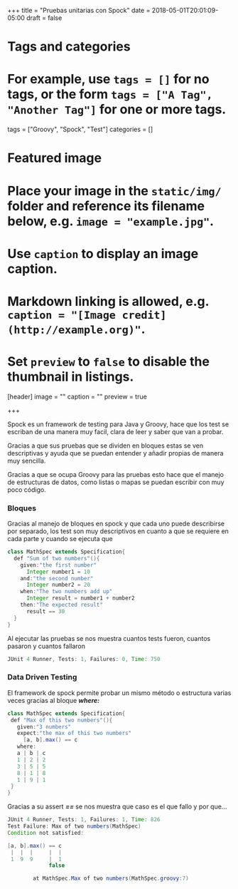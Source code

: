 +++
title = "Pruebas unitarias con Spock"
date = 2018-05-01T20:01:09-05:00
draft = false

# Tags and categories
# For example, use `tags = []` for no tags, or the form `tags = ["A Tag", "Another Tag"]` for one or more tags.
tags = ["Groovy", "Spock", "Test"]
categories = []

# Featured image
# Place your image in the `static/img/` folder and reference its filename below, e.g. `image = "example.jpg"`.
# Use `caption` to display an image caption.
#   Markdown linking is allowed, e.g. `caption = "[Image credit](http://example.org)"`.
# Set `preview` to `false` to disable the thumbnail in listings.
[header]
image = ""
caption = ""
preview = true

+++

Spock es un framework de testing para Java y Groovy, hace que los test se escriban de una manera muy facil, clara de leer y saber que van a probar.

Gracias a que sus pruebas que se dividen en bloques estas se ven descriptivas y ayuda que se puedan entender y añadir propias de manera muy sencilla.

 Gracias a que se ocupa Groovy para las pruebas esto hace que el manejo de estructuras de datos, como listas o mapas se puedan escribir con muy poco código.

### Bloques

Gracias al manejo de bloques en spock y que cada uno puede describirse por separado, los test son muy descriptivos en cuanto a que se requiere en cada parte y cuando se ejecuta que

```java
class MathSpec extends Specification{
  def "Sum of two numbers"(){
    given:"the first number"
      Integer number1 = 10
    and:"the second number"
      Integer number2 = 20
    when:"The two numbers add up"
      Integer result = number1 + number2
    then:"The expected result"
      result == 30
  }
}
```

Al ejecutar las pruebas se nos muestra cuantos tests fueron, cuantos pasaron y cuantos fallaron 

```java
JUnit 4 Runner, Tests: 1, Failures: 0, Time: 750
```

### Data Driven Testing

 El framework de spock permite probar un mismo método o estructura varias veces gracias al bloque ***where:***

 ```java
class MathSpec extends Specification{
  def "Max of this two numbers"(){
  	given:"3 numbers"
  	expect:"the max of this two numbers"
  	  [a, b].max() == c
  	where:
  	a | b | c
  	1 | 2 | 2
  	3 | 5 | 5
  	8 | 1 | 8
  	1 | 9 | 1
  }
}
 ```

Gracias a su assert ***==*** se nos muestra que caso es el que fallo y por que...

```java
JUnit 4 Runner, Tests: 1, Failures: 1, Time: 826
Test Failure: Max of two numbers(MathSpec)
Condition not satisfied:

[a, b].max() == c
 |  |  |     |  |
 1  9  9     |  1
             false

        at MathSpec.Max of two numbers(MathSpec.groovy:7)

``` 